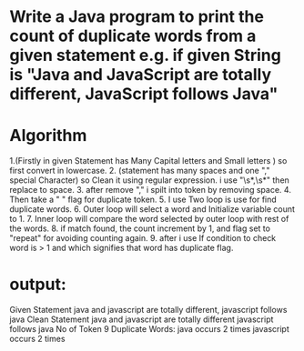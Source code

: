 # Write a Java program to print the count of duplicate words from a given statement e.g. if given String is "Java and JavaScript are totally different, JavaScript follows Java" 

# Algorithm
1.(Firstly in given Statement has Many Capital letters and Small letters ) so first convert in lowercase.
2. (statement has many spaces and one  "," special Character) so Clean it using regular expression. i use "\s*,\s*" then replace to space.
3. after remove "," i spilt into token by removing space.
4. Then take a " " flag for duplicate token.
5. I use Two loop is use for find duplicate words.
6. Outer loop will select a word and Initialize variable count to 1. 
7. Inner loop will compare the word selected by outer loop with rest of the words.
8. if match found, the count increment by 1, and flag set to "repeat" for avoiding counting again.
9. after i use If condition to check word is > 1 and which signifies that word has duplicate flag.

# output: 
Given Statement java and javascript are totally different, javascript follows java
Clean Statement java and javascript are totally different javascript follows java
No of Token 9
Duplicate Words:
java occurs 2 times
javascript occurs 2 times
